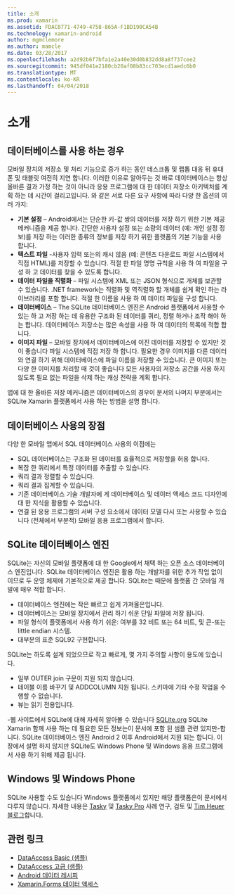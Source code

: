 ```yaml
---
title: 소개
ms.prod: xamarin
ms.assetid: FDAC0771-4749-4758-865A-F1BD190CA54B
ms.technology: xamarin-android
author: mgmclemore
ms.author: mamcle
ms.date: 03/28/2017
ms.openlocfilehash: a2d92b6f7bfa1e2a40e30d0b832dd8a8f737cee2
ms.sourcegitcommit: 945df041e2180cb20af08b83cc703ecd1aedc6b0
ms.translationtype: MT
ms.contentlocale: ko-KR
ms.lasthandoff: 04/04/2018
---
```

# <a name="introduction"></a>소개

## <a name="when-to-use-a-database"></a>데이터베이스를 사용 하는 경우

모바일 장치의 저장소 및 처리 기능으로 증가 하는 동안 데스크톱 및 랩톱 대응 뒤 휴대폰 및 태블릿 여전히 지연 합니다. 이러한 이유로 알아두는 것 바로 데이터베이스는 항상 올바른 결과 가정 하는 것이 아니라 응용 프로그램에 대 한 데이터 저장소 아키텍처를 계획 하는 데 시간이 걸리고입니다. 와 같은 서로 다른 요구 사항에 따라 다양 한 옵션의 여러 가지:

-  **기본 설정** – Android에서는 단순한 키-값 쌍의 데이터를 저장 하기 위한 기본 제공 메커니즘을 제공 합니다. 간단한 사용자 설정 또는 소량의 데이터 (예: 개인 설정 정보)를 저장 하는 이러한 종류의 정보를 저장 하기 위한 플랫폼의 기본 기능을 사용 합니다.
-  **텍스트 파일** -사용자 입력 또는의 캐시 않음 (예: 콘텐츠 다운로드 파일 시스템에서 직접 HTML)를 저장할 수 있습니다. 적절 한 파일 명명 규칙을 사용 하 여 파일을 구성 하 고 데이터를 찾을 수 있도록 합니다.
-  **데이터 파일을 직렬화** – 파일 시스템에 XML 또는 JSON 형식으로 개체를 보관할 수 있습니다. .NET framework는 직렬화 및 역직렬화 할 개체를 쉽게 확인 하는 라이브러리를 포함 합니다. 적절 한 이름을 사용 하 여 데이터 파일을 구성 합니다.
-  **데이터베이스** – The SQLite 데이터베이스 엔진은 Android 플랫폼에서 사용할 수 있는 하 고 저장 하는 데 유용한 구조화 된 데이터를 쿼리, 정렬 하거나 조작 해야 하는 합니다. 데이터베이스 저장소는 많은 속성을 사용 하 여 데이터의 목록에 적합 합니다.
-  **이미지 파일** – 모바일 장치에서 데이터베이스에 이진 데이터를 저장할 수 있지만 것이 좋습니다 파일 시스템에 직접 저장 하 합니다. 필요한 경우 이미지를 다른 데이터와 연결 하기 위해 데이터베이스에 파일 이름을 저장할 수 있습니다. 큰 이미지 또는 다양 한 이미지를 처리할 때 것이 좋습니다 모든 사용자의 저장소 공간을 사용 하지 않도록 필요 없는 파일을 삭제 하는 캐싱 전략을 계획 합니다.

앱에 대 한 올바른 저장 메커니즘은 데이터베이스의 경우이 문서의 나머지 부분에서는 SQLite Xamarin 플랫폼에서 사용 하는 방법을 설명 합니다.

## <a name="advantages-of-using-a-database"></a>데이터베이스 사용의 장점

다양 한 모바일 앱에서 SQL 데이터베이스 사용의 이점에는

-  SQL 데이터베이스는 구조화 된 데이터를 효율적으로 저장할을 허용 합니다.
-  복잡 한 쿼리에서 특정 데이터를 추출할 수 있습니다.
-  쿼리 결과 정렬할 수 있습니다.
-  쿼리 결과 집계할 수 있습니다.
-  기존 데이터베이스 기술 개발자에 게 데이터베이스 및 데이터 액세스 코드 디자인에 대 한 지식을 활용할 수 있습니다.
-  연결 된 응용 프로그램의 서버 구성 요소에서 데이터 모델 다시 또는 사용할 수 있습니다 (전체에서 부분적) 모바일 응용 프로그램에서 합니다.


## <a name="sqlite-database-engine"></a>SQLite 데이터베이스 엔진

SQLite는 자신의 모바일 플랫폼에 대 한 Google에서 채택 하는 오픈 소스 데이터베이스 엔진입니다. SQLite 데이터베이스 엔진은 활용 하는 개발자를 위한 추가 작업 없이 이므로 두 운영 체제에 기본적으로 제공 합니다. SQLite는 때문에 플랫폼 간 모바일 개발에 매우 적합 합니다.

-  데이터베이스 엔진에는 작은 빠르고 쉽게 가져올은입니다.
-  데이터베이스는 모바일 장치에서 관리 하기 쉬운 단일 파일에 저장 됩니다.
-  파일 형식이 플랫폼에서 사용 하기 쉬운: 여부를 32 비트 또는 64 비트, 및 큰-또는 little endian 시스템.
-  대부분의 표준 SQL92 구현합니다.


SQLite는 하도록 설계 되었으므로 작고 빠르게, 몇 가지 주의할 사항이 용도에 있습니다.

-  일부 OUTER join 구문이 지원 되지 않습니다.
-  테이블 이름 바꾸기 및 ADDCOLUMN 지원 됩니다. 스키마에 기타 수정 작업을 수행할 수 없습니다.
-  뷰는 읽기 전용입니다.


-웹 사이트에서 SQLite에 대해 자세히 알아볼 수 있습니다 [SQLite.org](http://SQLite.org) SQLite Xamarin 함께 사용 하는 데 필요한 모든 정보는이 문서에 포함 된 샘플 관련 있지만-합니다. SQLite 데이터베이스 엔진 Android 2 이후 Android에서 지원 되는 합니다.
이 장에서 설명 하지 않지만 SQLite도 Windows Phone 및 Windows 응용 프로그램에서 사용 하기 위해 제공 됩니다.

## <a name="windows-and-windows-phone"></a>Windows 및 Windows Phone

SQLite 사용할 수도 있습니다 Windows 플랫폼에서 있지만 해당 플랫폼은이 문서에서 다루지 않습니다.
자세한 내용은 [Tasky](~/cross-platform/app-fundamentals/building-cross-platform-applications/case-study-tasky.md) 및 [Tasky Pro](~/cross-platform/app-fundamentals/building-cross-platform-applications/case-study-tasky.md) 사례 연구, 검토 및 [Tim Heuer 블로그](http://timheuer.com/blog/archive/2012/06/28/seeding-your-metro-style-app-with-sqlite-database.aspx)합니다.


## <a name="related-links"></a>관련 링크

- [DataAccess Basic (샘플)](https://github.com/xamarin/mobile-samples/tree/master/DataAccess/Basic)
- [DataAccess 고급 (샘플)](https://github.com/xamarin/mobile-samples/tree/master/DataAccess/Advanced)
- [Android 데이터 레시피](https://developer.xamarin.com/recipes/android/data/)
- [Xamarin.Forms 데이터 액세스](~/xamarin-forms/app-fundamentals/databases.md)

